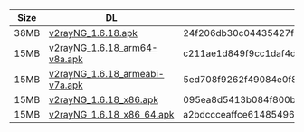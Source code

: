|    Size   |     DL  | sha512sum |
|  ---  |  ---  |  ---  |
| 38MB | [v2rayNG_1.6.18.apk](https://cdn.jsdelivr.net/gh/googleians/v2rayNG@main/v2rayNG_1.6.18.apk) | 24f206db30c04435427f1c33367ed47ed9afd4fcca608416d934e92ce5e614ef7213d6bdea3e67e4b3f0aa0bf2ef82dad1a7f377248a03cebaf2efbdef6bda8d |
| 15MB | [v2rayNG_1.6.18_arm64-v8a.apk](https://cdn.jsdelivr.net/gh/googleians/v2rayNG@main/v2rayNG_1.6.18_arm64-v8a.apk) | c211ae1d849f9cc1daf4d5c109814cd6a1e935cd1191c1d10ff414f6517833a48a3ba3e67f537e5b8ac3bf97bd95134c01d65807d9fd9e3f2303b1a3d36b62e1 |
| 15MB | [v2rayNG_1.6.18_armeabi-v7a.apk](https://cdn.jsdelivr.net/gh/googleians/v2rayNG@main/v2rayNG_1.6.18_armeabi-v7a.apk) | 5ed708f9262f49084e0f83720ec717d7d6a3b94fe74e0282e3aed3a2a1b7e4968e33d2d6c5ff6027c9e481940abfe622c84ccffdd12936f34388ffe221d46a33 |
| 15MB | [v2rayNG_1.6.18_x86.apk](https://cdn.jsdelivr.net/gh/googleians/v2rayNG@main/v2rayNG_1.6.18_x86.apk) | 095ea8d5413b084f800b7aa9c66df61d5cf861d90714333517ad6095eeaadcb7d45289d186486ca40559fa9a621f19943d08428c338e6d324eb8046da9717ae6 |
| 15MB | [v2rayNG_1.6.18_x86_64.apk](https://cdn.jsdelivr.net/gh/googleians/v2rayNG@main/v2rayNG_1.6.18_x86_64.apk) | a2bdccceaffce6148549689d93a3984aa68d67d9c1c449ac1acb433576b78c5a27104c1a13282cc877b72e7d95dbf8cd5ea7ce6543f43cdb08b9c148b588af91 |
